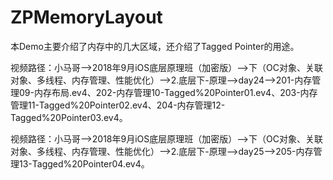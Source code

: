 # ZPMemoryLayout
本Demo主要介绍了内存中的几大区域，还介绍了Tagged Pointer的用途。

视频路径：小马哥——>2018年9月iOS底层原理班（加密版）——>下（OC对象、关联对象、多线程、内存管理、性能优化）——>2.底层下-原理——>day24——>201-内存管理09-内存布局.ev4、202-内存管理10-Tagged%20Pointer01.ev4、203-内存管理11-Tagged%20Pointer02.ev4、204-内存管理12-Tagged%20Pointer03.ev4。

视频路径：小马哥——>2018年9月iOS底层原理班（加密版）——>下（OC对象、关联对象、多线程、内存管理、性能优化）——>2.底层下-原理——>day25——>205-内存管理13-Tagged%20Pointer04.ev4。
